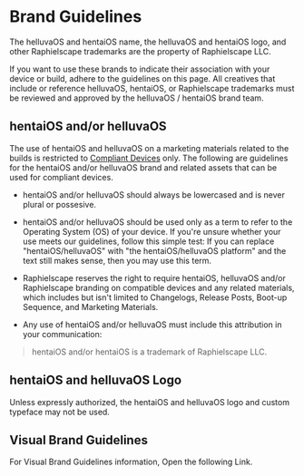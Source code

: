 # Brand Guidelines

The helluvaOS and hentaiOS name, the helluvaOS and hentaiOS logo, and other Raphielscape trademarks are the property of Raphielscape LLC.

If you want to use these brands to indicate their association with your device or build, adhere to the guidelines on this page. All creatives that include or reference helluvaOS, hentaiOS, or Raphielscape trademarks must be reviewed and approved by the helluvaOS / hentaiOS brand team.

## hentaiOS and/or helluvaOS

The use of hentaiOS and helluvaOS on a marketing materials related to the builds is restricted to [Compliant Devices](../technical-data/intro.md) only. The following are guidelines for the hentaiOS and/or helluvaOS brand and related assets that can be used for compliant devices.

- hentaiOS and/or helluvaOS should always be lowercased and is never plural or possesive.

- hentaiOS and/or helluvaOS should be used only as a term to refer to the Operating System (OS) of your device. If you're unsure whether your use meets our guidelines, follow this simple test: If you can replace "hentaiOS/helluvaOS" with "the hentaiOS/helluvaOS platform" and the text still makes sense, then you may use this term.

- Raphielscape reserves the right to require hentaiOS, helluvaOS and/or Raphielscape branding on compatible devices and any related materials, which includes but isn't limited to Changelogs, Release Posts, Boot-up Sequence, and Marketing Materials.

- Any use of hentaiOS and/or helluvaOS must include this attribution in your communication:

> hentaiOS and/or hentaiOS is a trademark of Raphielscape LLC.

## hentaiOS and helluvaOS Logo

Unless expressly authorized, the hentaiOS and helluvaOS logo and custom typeface may not be used.

## Visual Brand Guidelines

For Visual Brand Guidelines information, Open the following Link.